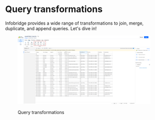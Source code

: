 # Query transformations

Infobridge provides a wide range of transformations to join, merge, duplicate, and append queries. Let's dive in!&#x20;

<figure><img src="../../../.gitbook/assets/image (1) (1) (1) (1) (1).png" alt=""><figcaption><p>Query transformations</p></figcaption></figure>

###



###
